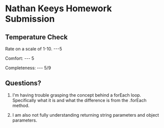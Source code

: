 # Nathan Keeys Homework Submission

## Temperature Check

Rate on a scale of 1-10. ---5

Comfort: --- 5

Completeness: --- 5/9

## Questions?

1. I'm having trouble grasping the concept behind a forEach loop. Specifically what it is and what the difference is from the .forEach method.

2. I am also not fully understanding returning string parameters and object parameters.
